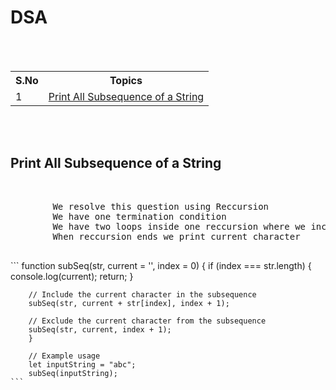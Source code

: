<h1>DSA</h1>
<br>
<br>
<table>
	<tr>
		<th>S.No</th>
		<th>Topics</th>
	</tr>
	<tr>
		<td>
			1
		</td>
		<td>
			<a href="#topic-1">Print All Subsequence of a String</a>
		</td>
	</tr>
</table>
<br>
<br>
<div id="topic-1">
	<h2>
		Print All Subsequence of a String
	</h2>
	<br>
	<pre>
        We resolve this question using Reccursion
        We have one termination condition 
        We have two loops inside one reccursion where we include current character or not
        When reccursion ends we print current character
    </pre>
    ```
        function subSeq(str, current = '', index = 0) {
        if (index === str.length) {
            console.log(current);
            return;
        }

        // Include the current character in the subsequence
        subSeq(str, current + str[index], index + 1);

        // Exclude the current character from the subsequence
        subSeq(str, current, index + 1);
        }

        // Example usage
        let inputString = "abc";
        subSeq(inputString);
    ```
</div>
